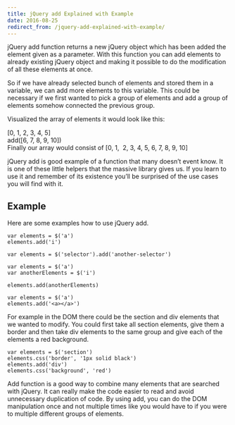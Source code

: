 ```yaml
---
title: jQuery add Explained with Example
date: 2016-08-25
redirect_from: /jquery-add-explained-with-example/
---
```

jQuery add function returns a new jQuery object which has been added the element given as a parameter. With this function you can add elements to already existing jQuery object and making it possible to do the modification of all these elements at once.

So if we have already selected bunch of elements and stored them in a variable, we can add more elements to this variable. This could be necessary if we first wanted to pick a group of elements and add a group of elements somehow connected the previous group.

Visualized the array of elements it would look like this:

\[0, 1, 2, 3, 4, 5\]  
add(\[6, 7, 8, 9, 10\])  
Finally our array would consist of \[0, 1,  2, 3, 4, 5, 6, 7, 8, 9, 10\]

jQuery add is good example of a function that many doesn’t event know. It is one of these little helpers that the massive library gives us. If you learn to use it and remember of its existence you’ll be surprised of the use cases you will find with it.

Example
-------

Here are some examples how to use jQuery add.

```
var elements = $('a')
elements.add('i')
```

```
var elements = $('selector').add('another-selector')
```

```
var elements = $('a')
var anotherElements = $('i')
 
elements.add(anotherElements)
```

```
var elements = $('a')
elements.add('<a></a>')
```

For example in the DOM there could be the section and div elements that we wanted to modify. You could first take all section elements, give them a border and then take div elements to the same group and give each of the elements a red background.

```
var elements = $('section')
elements.css('border', '1px solid black')
elements.add('div')
elements.css('background', 'red')
```

Add function is a good way to combine many elements that are searched with jQuery. It can really make the code easier to read and avoid unnecessary duplication of code. By using add, you can do the DOM manipulation once and not multiple times like you would have to if you were to multiple different groups of elements.